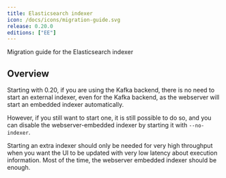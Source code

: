 ```yaml
---
title: Elasticsearch indexer
icon: /docs/icons/migration-guide.svg
release: 0.20.0
editions: ["EE"]
---
```


Migration guide for the Elasticsearch indexer

## Overview

Starting with 0.20, if you are using the Kafka backend, there is no need to start an external indexer, even for the Kafka backend, as the webserver will start an embedded indexer automatically.

However, if you still want to start one, it is still possible to do so, and you can disable the webserver-embedded indexer by starting it with `--no-indexer`.

Starting an extra indexer should only be needed for very high throughput when you want the UI to be updated with very low latency about execution information. Most of the time, the webserver embedded indexer should be enough.
